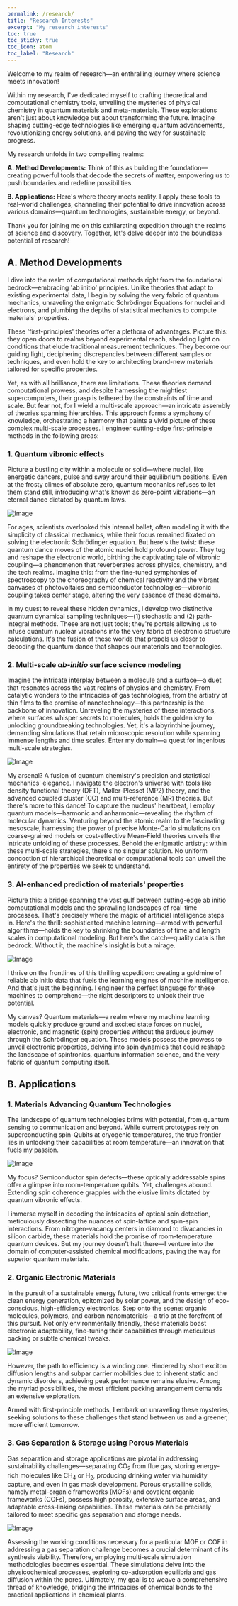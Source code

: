 ```yaml
---
permalink: /research/
title: "Research Interests"
excerpt: "My research interests"
toc: true
toc_sticky: true
toc_icon: atom 
toc_label: "Research"
---
```

Welcome to my realm of research—an enthralling journey where science meets innovation!

Within my research, I've dedicated myself to crafting theoretical and computational chemistry tools, unveiling the mysteries of physical chemistry in quantum materials and meta-materials. These explorations aren't just about knowledge but about transforming the future. Imagine shaping cutting-edge technologies like emerging quantum advancements, revolutionizing energy solutions, and paving the way for sustainable progress.

My research unfolds in two compelling realms:

**A. Method Developments:** Think of this as building the foundation—creating powerful tools that decode the secrets of matter, empowering us to push boundaries and redefine possibilities.

**B. Applications:** Here's where theory meets reality. I apply these tools to real-world challenges, channeling their potential to drive innovation across various domains—quantum technologies, sustainable energy, or beyond.

Thank you for joining me on this exhilarating expedition through the realms of science and discovery. Together, let's delve deeper into the boundless potential of research!

## A. Method Developments
I dive into the realm of computational methods right from the foundational bedrock—embracing 'ab initio' principles. Unlike theories that adapt to existing experimental data, I begin by solving the very fabric of quantum mechanics, unraveling the enigmatic Schrödinger Equations for nuclei and electrons, and plumbing the depths of statistical mechanics to compute materials' properties.
   
These 'first-principles' theories offer a plethora of advantages. Picture this: they open doors to realms beyond experimental reach, shedding light on conditions that elude traditional measurement techniques. They become our guiding light, deciphering discrepancies between different samples or techniques, and even hold the key to architecting brand-new materials tailored for specific properties.

Yet, as with all brilliance, there are limitations. These theories demand computational prowess, and despite harnessing the mightiest supercomputers, their grasp is tethered by the constraints of time and scale. But fear not, for I wield a multi-scale approach—an intricate assembly of theories spanning hierarchies. This approach forms a symphony of knowledge, orchestrating a harmony that paints a vivid picture of these complex multi-scale processes. I engineer cutting-edge first-principle methods in the following areas:

### 1. Quantum vibronic effects

Picture a bustling city within a molecule or solid—where nuclei, like energetic dancers, pulse and sway around their equilibrium positions. Even at the frosty climes of absolute zero, quantum mechanics refuses to let them stand still, introducing what's known as zero-point vibrations—an eternal dance dictated by quantum laws.

![Image](/assets/images/research/Quantum_vibronic_effects.png)

For ages, scientists overlooked this internal ballet, often modeling it with the simplicity of classical mechanics, while their focus remained fixated on solving the electronic Schrödinger equation. But here's the twist: these quantum dance moves of the atomic nuclei hold profound power. They tug and reshape the electronic world, birthing the captivating tale of vibronic coupling—a phenomenon that reverberates across physics, chemistry, and the tech realms. Imagine this: from the fine-tuned symphonies of spectroscopy to the choreography of chemical reactivity and the vibrant canvases of photovoltaics and semiconductor technologies—vibronic coupling takes center stage, altering the very essence of these domains.

In my quest to reveal these hidden dynamics, I develop two distinctive quantum dynamical sampling techniques—(1) stochastic and (2) path-integral methods. These are not just tools; they're portals allowing us to infuse quantum nuclear vibrations into the very fabric of electronic structure calculations. It's the fusion of these worlds that propels us closer to decoding the quantum dance that shapes our materials and technologies.

### 2. Multi-scale *ab-initio* surface science modeling

Imagine the intricate interplay between a molecule and a surface—a duet that resonates across the vast realms of physics and chemistry. From catalytic wonders to the intricacies of gas technologies, from the artistry of thin films to the promise of nanotechnology—this partnership is the backbone of innovation. Unraveling the mysteries of these interactions, where surfaces whisper secrets to molecules, holds the golden key to unlocking groundbreaking technologies. Yet, it's a labyrinthine journey, demanding simulations that retain microscopic resolution while spanning immense lengths and time scales. Enter my domain—a quest for ingenious multi-scale strategies.

![Image](/assets/images/research/multiscale_simulation.png)

My arsenal? A fusion of quantum chemistry's precision and statistical mechanics' elegance. I navigate the electron's universe with tools like density functional theory (DFT), Møller-Plesset (MP2) theory, and the advanced coupled cluster (CC) and multi-reference (MR) theories. But there's more to this dance! To capture the nucleus' heartbeat, I employ quantum models—harmonic and anharmonic—revealing the rhythm of molecular dynamics. Venturing beyond the atomic realm to the fascinating mesoscale, harnessing the power of precise Monte-Carlo simulations on coarse-grained models or cost-effective Mean-Field theories unveils the intricate unfolding of these processes. Behold the enigmatic artistry: within these multi-scale strategies, there's no singular solution. No uniform concoction of hierarchical theoretical or computational tools can unveil the entirety of the properties we seek to understand.

### 3. AI-enhanced prediction of materials' properties 

Picture this: a bridge spanning the vast gulf between cutting-edge ab initio computational models and the sprawling landscapes of real-time processes. That's precisely where the magic of artificial intelligence steps in. Here's the thrill: sophisticated machine learning—armed with powerful algorithms—holds the key to shrinking the boundaries of time and length scales in computational modeling. But here's the catch—quality data is the bedrock. Without it, the machine's insight is but a mirage.

![Image](/assets/images/research/machine_learning.png)

I thrive on the frontlines of this thrilling expedition: creating a goldmine of reliable ab initio data that fuels the learning engines of machine intelligence. And that's just the beginning. I engineer the perfect language for these machines to comprehend—the right descriptors to unlock their true potential.

My canvas? Quantum materials—a realm where my machine learning models quickly produce ground and excited state forces on nuclei, electronic, and magnetic (spin) properties without the arduous journey through the Schrödinger equation. These models possess the prowess to unveil electronic properties, delving into spin dynamics that could reshape the landscape of spintronics, quantum information science, and the very fabric of quantum computing itself.


  
## B. Applications

### 1. Materials Advancing Quantum Technologies

The landscape of quantum technologies brims with potential, from quantum sensing to communication and beyond. While current prototypes rely on superconducting spin-Qubits at cryogenic temperatures, the true frontier lies in unlocking their capabilities at room temperature—an innovation that fuels my passion.

![Image](/assets/images/research/quantum_materials.png)

My focus? Semiconductor spin defects—these optically addressable spins offer a glimpse into room-temperature qubits. Yet, challenges abound. Extending spin coherence grapples with the elusive limits dictated by quantum vibronic effects.

I immerse myself in decoding the intricacies of optical spin detection, meticulously dissecting the nuances of spin-lattice and spin-spin interactions. From nitrogen-vacancy centers in diamond to divacancies in silicon carbide, these materials hold the promise of room-temperature quantum devices. But my journey doesn't halt there—I venture into the domain of computer-assisted chemical modifications, paving the way for superior quantum materials.

### 2. Organic Electronic Materials

In the pursuit of a sustainable energy future, two critical fronts emerge: the clean energy generation, epitomized by solar power, and the design of eco-conscious, high-efficiency electronics. Step onto the scene: organic molecules, polymers, and carbon nanomaterials—a trio at the forefront of this pursuit. Not only environmentally friendly, these materials boast electronic adaptability, fine-tuning their capabilities through meticulous packing or subtle chemical tweaks.

![Image](/assets/images/research/organic_electronics.png)

However, the path to efficiency is a winding one. Hindered by short exciton diffusion lengths and subpar carrier mobilities due to inherent static and dynamic disorders, achieving peak performance remains elusive. Among the myriad possibilities, the most efficient packing arrangement demands an extensive exploration.

Armed with first-principle methods, I embark on unraveling these mysteries, seeking solutions to these challenges that stand between us and a greener, more efficient tomorrow.

### 3. Gas Separation & Storage using Porous Materials

Gas separation and storage applications are pivotal in addressing sustainability challenges—separating CO<sub>2</sub> from flue gas, storing energy-rich molecules like CH<sub>4</sub> or H<sub>2</sub>, producing drinking water via humidity capture, and even in gas mask development. Porous crystalline solids, namely metal-organic frameworks (MOFs) and covalent organic frameworks (COFs), possess high porosity, extensive surface areas, and adaptable cross-linking capabilities. These materials can be precisely tailored to meet specific gas separation and storage needs.

![Image](/assets/images/research/gas_separation.png)

Assessing the working conditions necessary for a particular MOF or COF in addressing a gas separation challenge becomes a crucial determinant of its synthesis viability. Therefore, employing multi-scale simulation methodologies becomes essential. These simulations delve into the physicochemical processes, exploring co-adsorption equilibria and gas diffusion within the pores. Ultimately, my goal is to weave a comprehensive thread of knowledge, bridging the intricacies of chemical bonds to the practical applications in chemical plants.

 
